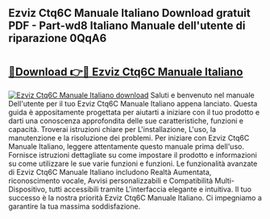 ## Ezviz Ctq6C Manuale Italiano Download gratuit PDF - Part-wd8 Italiano Manuale dell'utente di riparazione 0QqA6

# <h2><a href="http://df9uvj9.blite.top/?on=Ezviz+Ctq6C+Manuale+Italiano">🔗Download 👉🔴 Ezviz Ctq6C Manuale Italiano</a></h2>

[![Ezviz Ctq6C Manuale Italiano download](https://i.imgur.com/lujVjoI.png)](http://df9uvj9.blite.top/?on=Ezviz+Ctq6C+Manuale+Italiano)
Saluti e benvenuto nel manuale Dell'utente per il tuo Ezviz Ctq6C Manuale Italiano appena lanciato. Questa guida è appositamente progettata per aiutarti a iniziare con il tuo prodotto e darti una conoscenza approfondita delle sue caratteristiche, funzioni e capacità. Troverai istruzioni chiare per L'installazione, L'uso, la manutenzione e la risoluzione dei problemi. Per iniziare con Ezviz Ctq6C Manuale Italiano, leggere attentamente questo manuale prima dell'uso. Fornisce istruzioni dettagliate su come impostare il prodotto e informazioni su come utilizzare le sue varie funzioni e funzioni. Le funzionalità avanzate di Ezviz Ctq6C Manuale Italiano includono Realtà Aumentata, riconoscimento vocale, Avvisi personalizzabili e Compatibilità Multi-Dispositivo, tutti accessibili tramite L'interfaccia elegante e intuitiva. Il tuo successo è la nostra priorità Ezviz Ctq6C Manuale Italiano. Ci impegniamo a garantire la tua massima soddisfazione.
